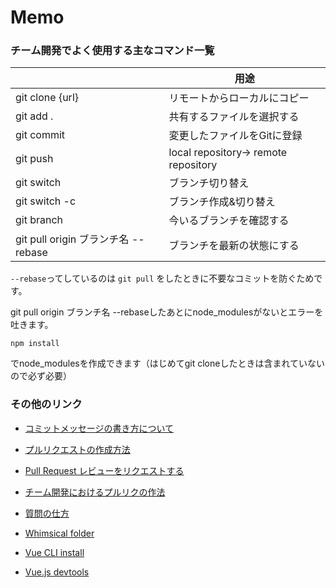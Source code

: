 # Memo

### チーム開発でよく使用する主なコマンド一覧

|                                         | 用途                 |
|-----------------------|-----------------------|
|git clone {url}                          |	リモートからローカルにコピー    | 
|git add .	                              |  共有するファイルを選択する     |
|git commit 	                            |  変更したファイルをGitに登録    |
|git push	                                |  local repository→ remote repository |
|git switch	                              | ブランチ切り替え            |
|git switch -c	                          | ブランチ作成&切り替え        |
|git branch　                              | 今いるブランチを確認する      |
|git pull origin ブランチ名 --rebase	        | ブランチを最新の状態にする    | 

`--rebase`ってしているのは `git pull` をしたときに不要なコミットを防ぐためです。

git pull origin ブランチ名 --rebaseしたあとにnode_modulesがないとエラーを吐きます。
```
npm install
```
でnode_modulesを作成できます（はじめてgit cloneしたときは含まれていないので必ず必要）

### その他のリンク

- [コミットメッセージの書き方について](https://qiita.com/konatsu_p/items/dfe199ebe3a7d2010b3e)
- [プルリクエストの作成方法
](https://docs.github.com/ja/pull-requests/collaborating-with-pull-requests/proposing-changes-to-your-work-with-pull-requests/creating-a-pull-request)
- [Pull Request レビューをリクエストする
](https://docs.github.com/ja/pull-requests/collaborating-with-pull-requests/proposing-changes-to-your-work-with-pull-requests/requesting-a-pull-request-review)
- [チーム開発におけるプルリクの作法](https://qiita.com/ikuwow/items/fb52a54c086398eb5b92)
- [質問の仕方](https://qiita.com/seki_uk/items/4001423b3cd3db0dada7)

- [Whimsical folder](https://whimsical.com/recursion-group-k-UW7zYZzDjCJWgqJYySxXBv)
- [Vue CLI install](https://cli.vuejs.org/guide/installation.html)
- [Vue.js devtools](https://chrome.google.com/webstore/detail/vuejs-devtools/nhdogjmejiglipccpnnnanhbledajbpd)
